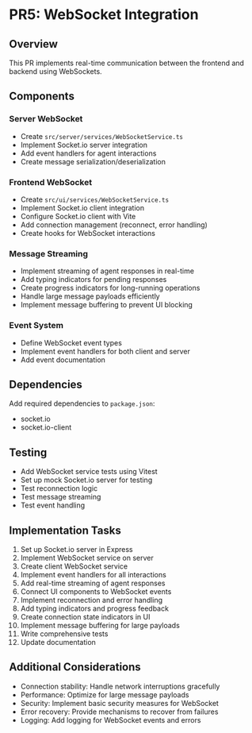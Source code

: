 # PR5: WebSocket Integration

## Overview
This PR implements real-time communication between the frontend and backend using WebSockets.

## Components

### Server WebSocket
- Create `src/server/services/WebSocketService.ts`
- Implement Socket.io server integration
- Add event handlers for agent interactions
- Create message serialization/deserialization

### Frontend WebSocket
- Create `src/ui/services/WebSocketService.ts`
- Implement Socket.io client integration
- Configure Socket.io client with Vite
- Add connection management (reconnect, error handling)
- Create hooks for WebSocket interactions

### Message Streaming
- Implement streaming of agent responses in real-time
- Add typing indicators for pending responses
- Create progress indicators for long-running operations
- Handle large message payloads efficiently
- Implement message buffering to prevent UI blocking

### Event System
- Define WebSocket event types
- Implement event handlers for both client and server
- Add event documentation

## Dependencies
Add required dependencies to `package.json`:
- socket.io
- socket.io-client

## Testing
- Add WebSocket service tests using Vitest
- Set up mock Socket.io server for testing
- Test reconnection logic
- Test message streaming
- Test event handling

## Implementation Tasks
1. Set up Socket.io server in Express
2. Implement WebSocket service on server
3. Create client WebSocket service
4. Implement event handlers for all interactions
5. Add real-time streaming of agent responses
6. Connect UI components to WebSocket events
7. Implement reconnection and error handling
8. Add typing indicators and progress feedback
9. Create connection state indicators in UI
10. Implement message buffering for large payloads
11. Write comprehensive tests
12. Update documentation

## Additional Considerations
- Connection stability: Handle network interruptions gracefully
- Performance: Optimize for large message payloads
- Security: Implement basic security measures for WebSocket
- Error recovery: Provide mechanisms to recover from failures
- Logging: Add logging for WebSocket events and errors